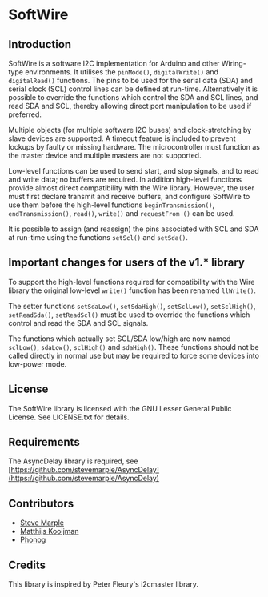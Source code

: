 # SoftWire

## Introduction

SoftWire is a software I2C implementation for Arduino and other
Wiring-type environments. It utilises the `pinMode()`,
`digitalWrite()` and `digitalRead()` functions. The pins to be used
for the serial data (SDA) and serial clock (SCL) control lines can be
defined at run-time. Alternatively it is possible to override the
functions which control the SDA and SCL lines, and read SDA and SCL,
thereby allowing direct port manipulation to be used if preferred.

Multiple objects (for multiple software I2C buses) and
clock-stretching by slave devices are supported. A timeout feature is
included to prevent lockups by faulty or missing hardware. The
microcontroller must function as the master device and multiple
masters are not supported.

Low-level functions can be used to send start, and stop signals, and
to read and write data; no buffers are required. In addition
high-level functions provide almost direct compatibility with the Wire
library. However, the user must first declare transmit and receive
buffers, and configure SoftWire to use them before the high-level
functions `beginTransmission()`, `endTransmission()`, `read()`, `write()` and
`requestFrom ()` can be used.

It is possible to assign (and reassign) the pins associated with SCL and SDA
at run-time using the functions `setScl()` and `setSda()`.

## Important changes for users of the v1.* library

To support the high-level functions required for compatibility with
the Wire library the original low-level `write()` function has been
renamed `llWrite()`.

The setter functions `setSdaLow()`, `setSdaHigh()`, `setSclLow()`,
`setSclHigh()`, `setReadSda()`, `setReadScl()` must be used to
override the functions which control and read the SDA and SCL signals.

The functions which actually set SCL/SDA  low/high are now named
`sclLow()`, `sdaLow()`, `sclHigh()` and `sdaHigh()`. These functions
should not be called directly in normal use but may be required to
force some devices into low-power mode.

## License

The SoftWire library is licensed with the GNU Lesser General Public
License. See LICENSE.txt for details.

## Requirements

The AsyncDelay library is required, see
[https://github.com/stevemarple/AsyncDelay](https://github.com/stevemarple/AsyncDelay)

## Contributors

* [Steve Marple](https://github.com/stevemarple)
* [Matthijs Kooijman](https://github.com/matthijskooijman)
* [Phonog](https://github.com/Phonog)

## Credits

This library is inspired by Peter Fleury's i2cmaster library.
